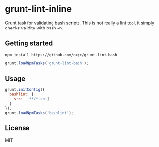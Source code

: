 # grunt-lint-inline

Grunt task for validating bash scripts. This is not really a lint tool, it
simply checks validity with bash -n.

## Getting started

```
npm install https://github.com/oxyc/grunt-lint-bash
```

```javascript
grunt.loadNpmTasks('grunt-lint-bash');
```

## Usage

```javascript
grunt.initConfig({
  bashlint: {
    src: ['**/*.sh']
  }
});
grunt.loadNpmTasks('bashlint');
```

## License

MIT
